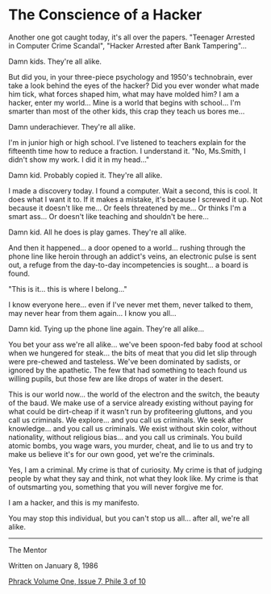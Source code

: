 # The Conscience of a Hacker

Another one got caught today, it's all over the papers. 
"Teenager Arrested in Computer Crime Scandal", "Hacker Arrested after Bank Tampering"...

Damn kids. They're all alike.

But did you, in your three-piece psychology and 1950's technobrain, ever take a look behind the eyes of the hacker? Did you ever wonder what made him tick, what forces shaped him, what may have molded him? I am a hacker, enter my world... Mine is a world that begins with school... I'm smarter than most of the other kids, this crap they teach us bores me...

Damn underachiever. They're all alike.

I'm in junior high or high school. I've listened to teachers explain for the fifteenth time how to reduce a fraction. I understand it. "No, Ms.Smith, I didn't show my work. I did it in my head..."

Damn kid. Probably copied it. They're all alike.

I made a discovery today. I found a computer. Wait a second, this is cool. It does what I want it to. If it makes a mistake, it's because I screwed it up. Not because it doesn't like me...
Or feels threatened by me...
Or thinks I'm a smart ass...
Or doesn't like teaching and shouldn't be here...

Damn kid. All he does is play games. They're all alike.

And then it happened... a door opened to a world... rushing through the phone line like heroin through an addict's veins, an electronic pulse is sent out, a refuge from the day-to-day incompetencies is sought... a board is found.

"This is it... this is where I belong..."

I know everyone here... even if I've never met them, never talked to them, may never hear from them again... I know you all...

Damn kid. Tying up the phone line again. They're all alike...

You bet your ass we're all alike... we've been spoon-fed baby food at school when we hungered for steak... the bits of meat that you did let slip through were pre-chewed and tasteless. We've been dominated by sadists, or ignored by the apathetic. The few that had something to teach found us willing pupils, but those few are like drops of water in the desert.

This is our world now... the world of the electron and the switch, the beauty of the baud. We make use of a service already existing without paying for what could be dirt-cheap if it wasn't run by profiteering gluttons, and you call us criminals. We explore... and you call us criminals. We seek after knowledge... and you call us criminals. We exist without skin color,
without nationality, without religious bias... and you call us criminals. You build atomic bombs, you wage wars, you murder, cheat, and lie to us and try to make us believe it's for our own good, yet we're the criminals.

Yes, I am a criminal. My crime is that of curiosity. My crime is that of judging people by what they say and think, not what they look like. My crime is that of outsmarting you, something that you will never forgive me for.

I am a hacker, and this is my manifesto.

You may stop this individual, but you can't stop us all... after all, we're all alike.

---

The Mentor

Written on January 8, 1986

[Phrack Volume One, Issue 7, Phile 3 of 10](http://phrack.org/issues/7/3.html)
